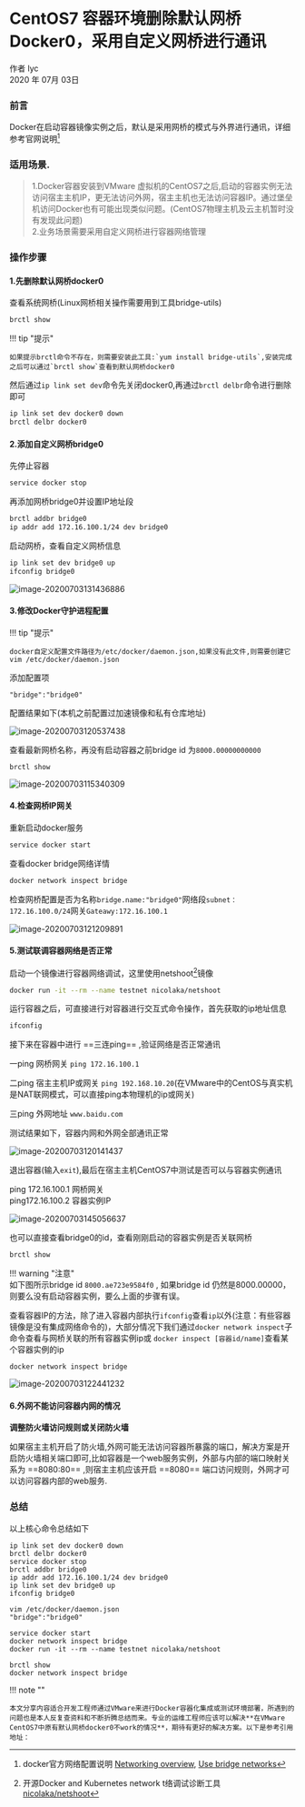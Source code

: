 # CentOS7 容器环境删除默认网桥Docker0，采用自定义网桥进行通讯

作者 lyc  
 2020 年 07月 03日    

### 前言

Docker在启动容器镜像实例之后，默认是采用网桥的模式与外界进行通讯，详细参考官网说明[^docker官方网络配置说明] 



### 适用场景.

> 1.Docker容器安装到VMware 虚拟机的CentOS7之后,启动的容器实例无法访问宿主主机IP，更无法访问外网，宿主主机也无法访问容器IP。通过堡垒机访问Docker也有可能出现类似问题。(CentOS7物理主机及云主机暂时没有发现此问题)  
> 2.业务场景需要采用自定义网桥进行容器网络管理  

### 操作步骤

#### 1.先删除默认网桥docker0

查看系统网桥(Linux网桥相关操作需要用到工具bridge-utils)

```bash
brctl show
```

!!! tip "提示"

    如果提示brctl命令不存在，则需要安装此工具:`yum install bridge-utils`,安装完成之后可以通过`brctl show`查看到默认网桥docker0



然后通过`ip link set dev`命令先关闭docker0,再通过`brctl delbr`命令进行删除即可

```sh
ip link set dev docker0 down
brctl delbr docker0
```



#### 2.添加自定义网桥bridge0

先停止容器

```sh
service docker stop
```

再添加网桥bridge0并设置IP地址段

```sh
brctl addbr bridge0
ip addr add 172.16.100.1/24 dev bridge0
```

启动网桥，查看自定义网桥信息

```sh
ip link set dev bridge0 up
ifconfig bridge0
```

![image-20200703131436886](assets/imgs/image-20200703131436886.png)



#### 3.修改Docker守护进程配置

!!! tip "提示"

	docker自定义配置文件路径为/etc/docker/daemon.json,如果没有此文件,则需要创建它vim /etc/docker/daemon.json

添加配置项

```
"bridge":"bridge0"
```

配置结果如下(本机之前配置过加速镜像和私有仓库地址)

![image-20200703120537438](assets/imgs/image-20200703120537438.png)

查看最新网桥名称，再没有启动容器之前bridge id 为`8000.00000000000`

```
brctl show
```

![image-20200703115340309](assets/imgs/image-20200703115340309.png)



#### 4.检查网桥IP网关

重新启动docker服务


```bash
service docker start
```

查看docker bridge网络详情

```bash
docker network inspect bridge
```

 检查网桥配置是否为名称`bridge.name:"bridge0"`网络段`subnet：172.16.100.0/24`网关`Gateawy:172.16.100.1`

![image-20200703121209891](assets/imgs/image-20200703121209891.png)



#### 5.测试联调容器网络是否正常

启动一个镜像进行容器网络调试，这里使用netshoot[^nicolaka/netshoot]镜像


```bash
docker run -it --rm --name testnet nicolaka/netshoot
```

运行容器之后，可直接进行对容器进行交互式命令操作，首先获取的ip地址信息

```sh
ifconfig
```

接下来在容器中进行 ==三连ping== ,验证网络是否正常通讯

一ping 网桥网关 `ping 172.16.100.1`

二ping 宿主主机IP或网关 `ping 192.168.10.20`(在VMware中的CentOS与真实机是NAT联网模式，可以直接ping本物理机的ip或网关)

三ping 外网地址 `www.baidu.com`

测试结果如下，容器内网和外网全部通讯正常

![image-20200703120141437](assets/imgs/image-20200703120141437.png)

退出容器(输入`exit`),最后在宿主主机CentOS7中测试是否可以与容器实例通讯

ping 172.16.100.1 网桥网关  
ping172.16.100.2  容器实例IP  

![image-20200703145056637](assets/imgs/image-20200703145056637.png)

也可以直接查看bridge0的id，查看刚刚启动的容器实例是否关联网桥


```bash
brctl show
```

!!! warning "注意"    
	如下图所示bridge id `8000.ae723e9584f0` , 如果bridge id 仍然是8000.00000，则要么没有启动容器实例，要么上面的步骤有误。



查看容器IP的方法，除了进入容器内部执行`ifconfig`查看`ip`以外(注意：有些容器镜像是没有集成网络命令的)，大部分情况下我们通过`docker network inspect`子命令查看与网桥关联的所有容器实例ip或 `docker inspect [容器id/name]`查看某个容器实例的ip

```
docker network inspect bridge
```

![image-20200703122441232](assets/imgs/image-20200703122441232.png)



#### 6.外网不能访问容器内网的情况 

**调整防火墙访问规则或关闭防火墙**

如果宿主主机开启了防火墙,外网可能无法访问容器所暴露的端口，解决方案是开启防火墙相关端口即可,比如容器是一个web服务实例，外部与内部的端口映射关系为 ==8080:80== ,则宿主主机应该开启 ==8080== 端口访问规则，外网才可以访问容器内部的web服务.



### 总结

以上核心命令总结如下

```
ip link set dev docker0 down
brctl delbr docker0
service docker stop
brctl addbr bridge0
ip addr add 172.16.100.1/24 dev bridge0
ip link set dev bridge0 up
ifconfig bridge0
```

```
vim /etc/docker/daemon.json
"bridge":"bridge0"
```

```
service docker start
docker network inspect bridge
docker run -it --rm --name testnet nicolaka/netshoot
```

```
brctl show
docker network inspect bridge
```

!!! note ""

	本文分享内容适合开发工程师通过VMware来进行Docker容器化集成或测试环境部署，所遇到的问题也是本人反复查资料和不断折腾总结而来。专业的运维工程师应该可以解决**在VMware CentOS7中原有默认网桥docker0不work的情况**，期待有更好的解决方案。以下是参考引用地址：

[^docker官方网络配置说明]: docker官方网络配置说明 [Networking overview](https://docs.docker.com/network/), [Use bridge networks](https://docs.docker.com/network/bridge)
[^nicolaka/netshoot]: 开源Docker and Kubernetes network t络调试诊断工具 [nicolaka/netshoot](https://github.com/nicolaka/netshoot)
[^vilce博客]: Docker网桥模式ping不通宿主机 [地址](https://blog.csdn.net/qq_36059826/article/details/106550332)



